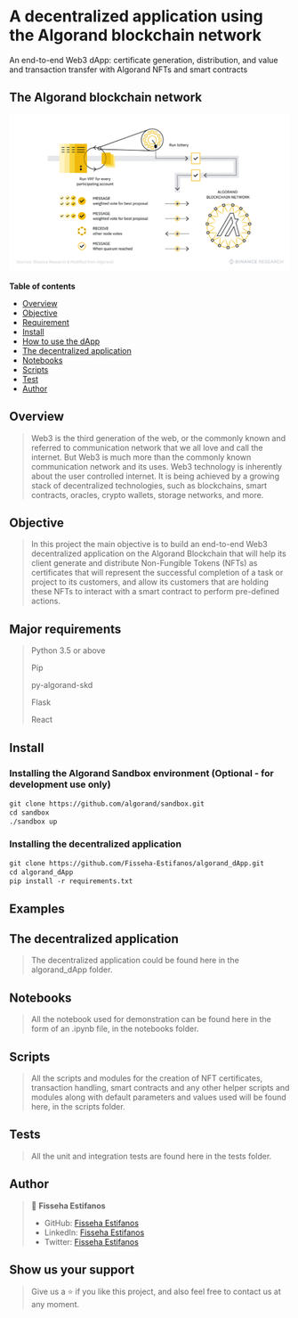# A decentralized application using the Algorand blockchain network
An end-to-end Web3 dApp: certificate generation, distribution, and value and transaction transfer with Algorand NFTs and smart contracts


## The Algorand blockchain network 
![](images/image-I.png)

**Table of contents**

- [Overview](#overview)
- [Objective](#objective)
- [Requirement](#requirement)
- [Install](#install)
- [How to use the dApp](#examples)
- [The decentralized application](#dApp)
- [Notebooks](#notebooks)
- [Scripts](#scripts)
- [Test](#test)
- [Author](#author)


## Overview
> Web3 is the third generation of the web, or the commonly known and referred to communication network that we all love and call the internet. But Web3 is much more than the commonly known communication network and its uses. Web3 technology is inherently about the user controlled internet. It is being achieved by a growing stack of decentralized technologies, such as blockchains, smart contracts, oracles, crypto wallets, storage networks, and more.   


## Objective
> In this project the main objective is to build an end-to-end Web3 decentralized application on the Algorand Blockchain that will help its client generate and distribute Non-Fungible Tokens (NFTs) as certificates that will represent the successful completion of a task or project to its customers, and allow its customers that are holding these NFTs to interact with a smart contract to perform pre-defined actions.  


## Major requirements
> Python 3.5 or above
> 
> Pip
> 
> py-algorand-skd
> 
> Flask 
> 
> React


## Install

### Installing the Algorand Sandbox environment (Optional - for development use only)
```
git clone https://github.com/algorand/sandbox.git
cd sandbox
./sandbox up
```


### Installing the decentralized application
```
git clone https://github.com/Fisseha-Estifanos/algorand_dApp.git
cd algorand_dApp
pip install -r requirements.txt
```


## Examples
>
>
>


## The decentralized application
> The decentralized application could be found here in the algorand_dApp folder.


## Notebooks
> All the notebook used for demonstration can be found here in the form of an .ipynb file, in the notebooks folder.


## Scripts
> All the scripts and modules for the creation of NFT certificates, transaction handling, smart contracts and any other helper scripts and modules along with default parameters and values used will be found here, in the scripts folder.


## Tests
> All the unit and integration tests are found here in the tests folder.


## Author
> 👤 **Fisseha Estifanos**
>
> - GitHub: [Fisseha Estifanos](https://github.com/fisseha-estifanos)
> - LinkedIn: [Fisseha Estifanos](https://www.linkedin.com/in/fisseha-estifanos-109ba6199/)
> - Twitter: [Fisseha Estifanos](https://twitter.com/f0x__tr0t)


## Show us your support
> Give us a ⭐ if you like this project, and also feel free to contact us at any moment.
